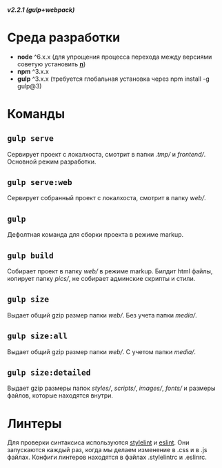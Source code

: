 ##### v2.2.1 (gulp+webpack)

# Среда разработки
* **node** ^6.x.x (для упрощения процесса перехода между версиями советую установить **[n](https://www.npmjs.com/package/n)**)
* **npm** ^3.x.x
* **gulp** ^3.x.x (требуется глобальная установка через npm install -g gulp@3)

# Команды
## `gulp serve`
Сервирует проект с локалхоста, смотрит в папки _.tmp/_ и _frontend/_. Основной режим разработки.

## `gulp serve:web`
Сервирует собранный проект с локалхоста, смотрит в папку _web/_.

## `gulp`
Дефолтная команда для сборки проекта в режиме markup.

## `gulp build`
Собирает проект в папку _web/_ в режиме markup. Билдит html файлы, копирует папку _pics/_, не собирает админские скрипты и стили.

## `gulp size`
Выдает общий gzip размер папки _web/_. Без учета папки _media/_.

## `gulp size:all`
Выдает общий gzip размер папки _web/_. C учетом папки _media/_.

## `gulp size:detailed`
Выдает gzip размеры папок _styles/_, _scripts/_, _images/_, _fonts/_ и размеры файлов, которые находятся внутри.   

# Линтеры
Для проверки синтаксиса используются [stylelint](http://stylelint.io/user-guide/rules/) и [eslint](http://eslint.org/docs/rules/). Они запускаются каждый раз, когда мы делаем изменение в .css и в .js файлах. Конфиги линтеров находятся в файлах .stylelintrc и .eslinrc.
